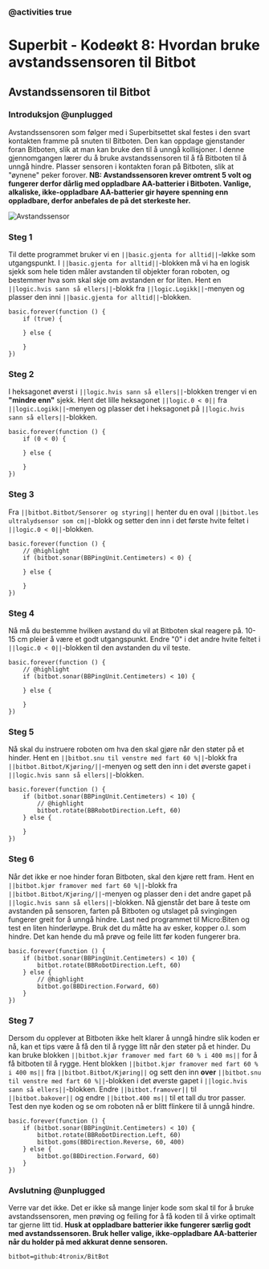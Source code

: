 ### @activities true

# Superbit - Kodeøkt 8: Hvordan bruke avstandssensoren til Bitbot
## Avstandssensoren til Bitbot
### Introduksjon @unplugged

Avstandssensoren som følger med i Superbitsettet skal festes i den svart kontakten framme på snuten til Bitboten.
Den kan oppdage gjenstander foran Bitboten, slik at man kan bruke den til å unngå kollisjoner.
I denne gjennomgangen lærer du å bruke avstandssensoren til å få Bitboten til å unngå hindre.
Plasser sensoren i kontakten foran på Bitboten, slik at "øynene" peker forover.
**NB: Avstandssensoren krever omtrent 5 volt og fungerer derfor dårlig med oppladbare AA-batterier i Bitboten.
Vanlige, alkaliske, ikke-oppladbare AA-batterier gir høyere spenning enn oppladbare, derfor anbefales de på det sterkeste her.**

![Avstandssensor](https://raw.githubusercontent.com/Yngel72/Superbit/master/static/Avstandssensor.jpg)

### Steg 1

Til dette programmet bruker vi en ``||basic.gjenta for alltid||``-løkke som utgangspunkt.
I ``||basic.gjenta for alltid||``-blokken må vi ha en logisk sjekk som hele tiden måler avstanden til objekter foran roboten, og bestemmer hva som skal skje om avstanden er for liten.
Hent en ``||logic.hvis sann så ellers||``-blokk fra ``||logic.Logikk||``-menyen og plasser den inni ``||basic.gjenta for alltid||``-blokken.

```blocks
basic.forever(function () {
    if (true) {
        
    } else {
        
    }
})
```

### Steg 2

I heksagonet øverst i ``||logic.hvis sann så ellers||``-blokken trenger vi en **"mindre enn"** sjekk.
Hent det lille heksagonet ``||logic.0 < 0||`` fra ``||logic.Logikk||``-menyen og plasser det i heksagonet på ``||logic.hvis sann så ellers||``-blokken.

```blocks
basic.forever(function () {
    if (0 < 0) {
        
    } else {
        
    }
})
```

### Steg 3

Fra ``||bitbot.Bitbot/Sensorer og styring||`` henter du en oval ``||bitbot.les ultralydsensor som cm||``-blokk og setter den inn i det første hvite feltet i ``||logic.0 < 0||``-blokken.

```blocks
basic.forever(function () {
    // @highlight
    if (bitbot.sonar(BBPingUnit.Centimeters) < 0) {
        
    } else {
        
    }
})
```

### Steg 4

Nå må du bestemme hvilken avstand du vil at Bitboten skal reagere på. 10-15 cm pleier å være et godt utgangspunkt.
Endre "0" i det andre hvite feltet i ``||logic.0 < 0||``-blokken til den avstanden du vil teste.

```blocks
basic.forever(function () {
    // @highlight
    if (bitbot.sonar(BBPingUnit.Centimeters) < 10) {
        
    } else {
        
    }
})
```

### Steg 5

Nå skal du instruere roboten om hva den skal gjøre når den støter på et hinder.
Hent en ``||bitbot.snu til venstre med fart 60 %||``-blokk fra ``||bitbot.Bitbot/Kjøring/||``-menyen og sett den inn i det øverste gapet i ``||logic.hvis sann så ellers||``-blokken.

```blocks
basic.forever(function () {
    if (bitbot.sonar(BBPingUnit.Centimeters) < 10) {
        // @highlight
        bitbot.rotate(BBRobotDirection.Left, 60)
    } else {
        
    }
})
```

### Steg 6

Når det ikke er noe hinder foran Bitboten, skal den kjøre rett fram.
Hent en ``||bitbot.kjør framover med fart 60 %||``-blokk fra ``||bitbot.Bitbot/Kjøring/||``-menyen og plasser den i det andre gapet på ``||logic.hvis sann så ellers||``-blokken.
Nå gjenstår det bare å teste om avstanden på sensoren, farten på Bitboten og utslaget på svingingen fungerer greit for å unngå hindre.
Last ned programmet til Micro:Biten og test en liten hinderløype.
Bruk det du måtte ha av esker, kopper o.l. som hindre.
Det kan hende du må prøve og feile litt før koden fungerer bra.

```blocks
basic.forever(function () {
    if (bitbot.sonar(BBPingUnit.Centimeters) < 10) {
        bitbot.rotate(BBRobotDirection.Left, 60)
    } else {
        // @highlight
        bitbot.go(BBDirection.Forward, 60)
    }
})
```

### Steg 7

Dersom du opplever at Bitboten ikke helt klarer å unngå hindre slik koden er nå, kan et tips være å få den til å rygge litt når den støter på et hinder.
Du kan bruke blokken ``||bitbot.kjør framover med fart 60 % i 400 ms||`` for å få bitboten til å rygge.
Hent blokken ``||bitbot.kjør framover med fart 60 % i 400 ms||`` fra ``||bitbot.Bitbot/Kjøring||`` og sett den inn **over** ``||bitbot.snu til venstre med fart 60 %||``-blokken i det øverste gapet i ``||logic.hvis sann så ellers||``-blokken.
Endre ``||bitbot.framover||`` til ``||bitbot.bakover||`` og endre ``||bitbot.400 ms||`` til et tall du tror passer.
Test den nye koden og se om roboten nå er blitt flinkere til å unngå hindre.

```blocks
basic.forever(function () {
    if (bitbot.sonar(BBPingUnit.Centimeters) < 10) {
        bitbot.rotate(BBRobotDirection.Left, 60)
        bitbot.goms(BBDirection.Reverse, 60, 400)
    } else {
        bitbot.go(BBDirection.Forward, 60)
    }
})
```

### Avslutning @unplugged

Verre var det ikke.
Det er ikke så mange linjer kode som skal til for å bruke avstandssensoren, men prøving og feiling for å få koden til å virke optimalt tar gjerne litt tid.
**Husk at oppladbare batterier ikke fungerer særlig godt med avstandssensoren.
Bruk heller valige, ikke-oppladbare AA-batterier når du holder på med akkurat denne sensoren.**

```package
bitbot=github:4tronix/BitBot
```

<script src="https://makecode.com/gh-pages-embed.js"></script><script>makeCodeRender("{{ site.makecode.home_url }}", "{{ site.github.owner_name }}/{{ site.github.repository_name }}");</script>


